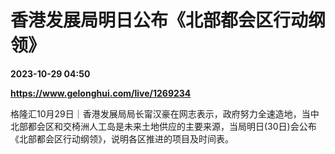 # 香港发展局明日公布《北部都会区行动纲领》

**2023-10-29 04:50**

**https://www.gelonghui.com/live/1269234**

格隆汇10月29日｜香港发展局局长甯汉豪在网志表示，政府努力全速造地，当中北部都会区和交椅洲人工岛是未来土地供应的主要来源，当局明日(30日)会公布《北部都会区行动纲领》，说明各区推进的项目及时间表。